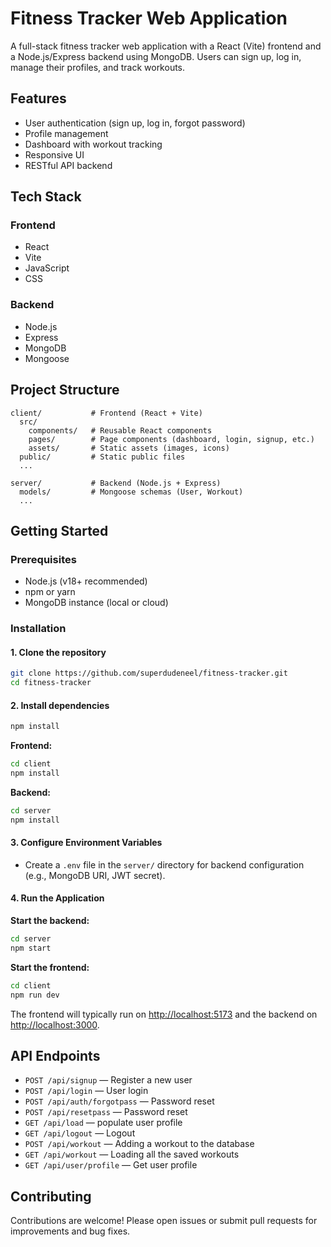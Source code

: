 # Fitness Tracker Web Application

A full-stack fitness tracker web application with a React (Vite) frontend and a Node.js/Express backend using MongoDB. Users can sign up, log in, manage their profiles, and track workouts.

## Features
- User authentication (sign up, log in, forgot password)
- Profile management
- Dashboard with workout tracking
- Responsive UI
- RESTful API backend

## Tech Stack

### Frontend
- React
- Vite
- JavaScript
- CSS

### Backend
- Node.js
- Express
- MongoDB
- Mongoose

## Project Structure

```
client/           # Frontend (React + Vite)
  src/
    components/   # Reusable React components
    pages/        # Page components (dashboard, login, signup, etc.)
    assets/       # Static assets (images, icons)
  public/         # Static public files
  ...

server/           # Backend (Node.js + Express)
  models/         # Mongoose schemas (User, Workout)
  ...
```

## Getting Started

### Prerequisites
- Node.js (v18+ recommended)
- npm or yarn
- MongoDB instance (local or cloud)

### Installation

#### 1. Clone the repository
```sh
git clone https://github.com/superdudeneel/fitness-tracker.git
cd fitness-tracker
```

#### 2. Install dependencies
```sh
npm install
```

**Frontend:**
```sh
cd client
npm install
```

**Backend:**
```sh
cd server
npm install
```

#### 3. Configure Environment Variables
- Create a `.env` file in the `server/` directory for backend configuration (e.g., MongoDB URI, JWT secret).

#### 4. Run the Application

**Start the backend:**
```sh
cd server
npm start
```

**Start the frontend:**
```sh
cd client
npm run dev
```

The frontend will typically run on [http://localhost:5173](http://localhost:5173) and the backend on [http://localhost:3000](http://localhost:3000).

## API Endpoints

- `POST /api/signup` — Register a new user
- `POST /api/login` — User login
- `POST /api/auth/forgotpass` — Password reset
- `POST /api/resetpass`  — Password reset
- `GET /api/load`  — populate user profile
- `GET /api/logout` — Logout
- `POST /api/workout`  — Adding a workout to the database
- `GET /api/workout`  — Loading all the saved workouts
- `GET /api/user/profile` — Get user profile

## Contributing

Contributions are welcome! Please open issues or submit pull requests for improvements and bug fixes.
